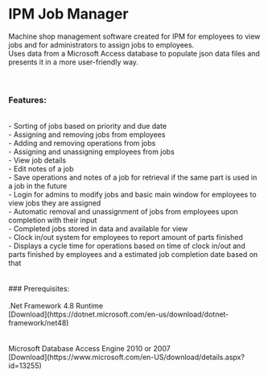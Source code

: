# IPM Job Manager
Machine shop management software created for IPM for employees to view jobs and for administrators to assign jobs to employees.<br/>
Uses data from a Microsoft Access database to populate json data files and presents it in a more user-friendly way.<br/>
<br/>
<br/>
### Features:<br/>
<br/>
- Sorting of jobs based on priority and due date<br/>
- Assigning and removing jobs from employees<br/>
- Adding and removing operations from jobs<br/>
- Assigning and unassigning employees from jobs<br/>
- View job details<br/>
- Edit notes of a job<br/>
- Save operations and notes of a job for retrieval if the same part is used in a job in the future<br/>
- Login for admins to modify jobs and basic main window for employees to view jobs they are assigned<br/>
- Automatic removal and unassignment of jobs from employees upon completion with their input<br/>
- Completed jobs stored in data and available for view<br/>
- Clock in/out system for employees to report amount of parts finished<br/>
- Displays a cycle time for operations based on time of clock in/out and parts finished by employees and a estimated job completion date based on that<br/>
<br/>
<br/>
### Prerequisites:<br/>
<br/>
.Net Framework 4.8 Runtime<br/>
    [Download](https://dotnet.microsoft.com/en-us/download/dotnet-framework/net48)<br/>
<br/>
<br/>
Microsoft Database Access Engine 2010 or 2007<br/>
    [Download](https://www.microsoft.com/en-US/download/details.aspx?id=13255)<br/>
